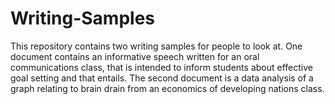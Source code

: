 # Writing-Samples
This repository contains two writing samples for people to look at. One document contains an informative speech written for an oral 
communications class, that is intended to inform students about effective goal setting and that entails. The second document is a data 
analysis of a graph relating to brain drain from an economics of developing nations class. 
